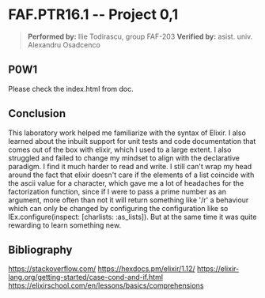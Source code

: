 # FAF.PTR16.1 -- Project 0,1

> **Performed by:** Ilie Todirascu, group FAF-203
> **Verified by:** asist. univ. Alexandru Osadcenco

## P0W1

Please check the index.html from doc.

## Conclusion

This laboratory work helped me familiarize with the syntax of Elixir. I also learned about the inbuilt support for unit tests and code documentation
that comes out of the
box with elixir, which I used to a large extent. I also struggled and failed to change my mindset to align with the declarative paradigm. I find it
much harder to read and write. I still can't wrap my head around the fact that elixir doesn't care if the elements of a list coincide with the ascii value for
a character, which gave me a lot of headaches for the factorization function, since if I were to pass a prime number as an argument, more often than not it will return
something like '/r' a behaviour which can only be changed by configuring the configuration like so
IEx.configure(inspect: [charlists: :as_lists]).
But at the same time it was quite rewarding to learn something new.

## Bibliography

https://stackoverflow.com/
https://hexdocs.pm/elixir/1.12/
https://elixir-lang.org/getting-started/case-cond-and-if.html
https://elixirschool.com/en/lessons/basics/comprehensions
